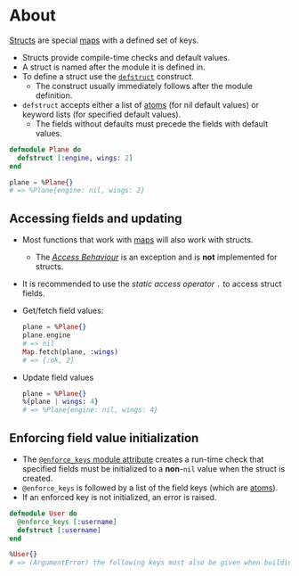 # About

[Structs][getting-started] are special [maps][maps] with a defined set of keys.

- Structs provide compile-time checks and default values.
- A struct is named after the module it is defined in.
- To define a struct use the [`defstruct`][docs-defstruct] construct.
  - The construct usually immediately follows after the module definition.
- `defstruct` accepts either a list of [atoms][atom] (for nil default values) or keyword lists (for specified default values).
  - The fields without defaults must precede the fields with default values.

```elixir
defmodule Plane do
  defstruct [:engine, wings: 2]
end

plane = %Plane{}
# => %Plane{engine: nil, wings: 2}
```

## Accessing fields and updating

- Most functions that work with [maps][maps] will also work with structs.
  - The [_Access Behaviour_][access-behaviour] is an exception and is **not** implemented for structs.
- It is recommended to use the _static access operator_ `.` to access struct fields.

- Get/fetch field values:

  ```elixir
  plane = %Plane{}
  plane.engine
  # => nil
  Map.fetch(plane, :wings)
  # => {:ok, 2}
  ```

- Update field values

  ```elixir
  plane = %Plane{}
  %{plane | wings: 4}
  # => %Plane{engine: nil, wings: 4}
  ```

## Enforcing field value initialization

- The [`@enforce_keys` module attribute][enforcing-keys] creates a run-time check that specified fields must be initialized to a **non**-`nil` value when the struct is created.
- `@enforce_keys` is followed by a list of the field keys (which are [atoms][atom]).
- If an enforced key is not initialized, an error is raised.

```elixir
defmodule User do
  @enforce_keys [:username]
  defstruct [:username]
end

%User{}
# => (ArgumentError) the following keys must also be given when building struct User: [:username]
```

[atom]: https://elixir-lang.org/getting-started/basic-types.html#atoms
[access-behaviour]: https://hexdocs.pm/elixir/Access.html#content
[maps]: https://hexdocs.pm/elixir/Map.html#content
[getting-started]: https://elixir-lang.org/getting-started/structs.html
[docs-defstruct]: https://hexdocs.pm/elixir/Kernel.html#defstruct/1
[enforcing-keys]: https://hexdocs.pm/elixir/Kernel.html#defstruct/1-enforcing-keys
